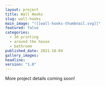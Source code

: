 ```yaml
---
layout: project
title: Wall Hooks
slug: wall-hooks
main_image: "![[wall-hooks-thumbnail.svg]]"
featured: false
categories:
  - 3d printing
  - around the house
  - bathroom
published_date: 2021-10-04
gallery_images: 
headline: 
version: "1.0"
---
```


More project details coming soon!